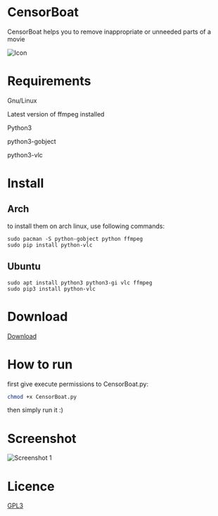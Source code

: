 # CensorBoat
CensorBoat helps you to remove inappropriate or unneeded parts of a movie

<img align="center" src="https://github.com/alireza6677/Censor-Boat/raw/master/CensorBoatIcon.png" alt="Icon">

# Requirements
Gnu/Linux

Latest version of ffmpeg installed

Python3

python3-gobject

python3-vlc

# Install

## Arch
to install them on arch linux, use following commands:
```
sudo pacman -S python-gobject python ffmpeg
sudo pip install python-vlc
```

## Ubuntu
```
sudo apt install python3 python3-gi vlc ffmpeg
sudo pip3 install python-vlc
```
# Download
[Download](https://github.com/alireza6677/Censor-Boat/archive/master.zip)

# How to run
first give execute permissions to CensorBoat.py:

```bash
chmod +x CensorBoat.py
```

then simply run it :)

# Screenshot
![Screenshot 1](https://github.com/alireza6677/Censor-Boat/raw/master/screenshot/1.png)

# Licence
[GPL3](https://github.com/alireza6677/Censor-Boat/blob/master/LICENSE)
